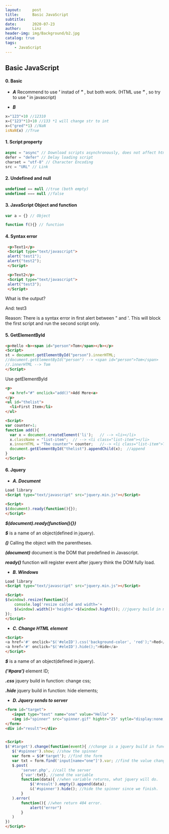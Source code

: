 ```yaml
---
layout:     post
title:      Basic JavaScript
subtitle:   
date:       2020-07-23
author:     Linz
header-img: img/Background/b2.jpg
catalog: true
tags:
    - JavaScript
---
```


## Basic JavaScript


#### 0. Basic 
- ***A***  Recommend to use ***'*** instad of ***"*** , but both work. (HTML use ***"*** , so try to use ***'*** in javascript)

- ***B*** 

```javascript
x="123"+10 //12310
x=("123"*1)+10 //133 *1 will change str to int
x=("gred"*1) //NaN
isNaN(x) //True
```

#### 1. Script property

```javascript
async = "async" // Download scripts asynchronously, does not affect html 
defer = "defer" // Delay loading script
charset = "utf-8" // Character Encoding
src = "URL" // Link
```

#### 2. Undefined and null

```javascript
undefined == null //true (both empty)
undefined === null //false
```

#### 3. JavaScript Object and function

```javascript
var a = {} // Object

function f(){} // function
```


#### 4. Syntax error

```html
 <p>Text1</p>
 <Script type="text/javascript">
 alert('test1");
 alert("test2");
 </Script>

 <p>Text2</p>
 <Script type="text/javascript">
 alert("test3");
 </Script>
```
 What is the output?

 And: test3

 Reason: There is a syntax error in first alert between " and '. This will block the first script and run the second script only.


#### 5. GetElementById

 ```html
<p>Hello <b><span id="person">Tom</span></b></p>
<Script>
st = document.getElementById("person").innerHTML;
//document.getElementById("person") --> <span id="person">Tom</span>
//.innerHTML --> Tom
</Script>
 ```

 Use getElementById

  ```html
<p>
    <a href="#" onclick="add()">Add More<a>
</p>
<ul id="thelist">
    <li>First Item</li>
</ul>

<Script>
var counter=1;
function add(){
    var x = document.createElement('li');   // --> <li></li>
    x.className = "list-item";  // --> <li class="list-item"></li>
    x.innerHTML = "The counter"+ counter;   //--> <li class="list-item">The counter 1</li>
    document.getElementById("thelist").appendChild(x);  //append
}
</Script>
 ```

#### 6. Jquery

  - ***A. Document***

```html
Load library
<Script type="text/javascript" src="jquery.min.js"></Script>

<Script>
$(document).ready(function(){});
</Script>
```

***$(document).ready(function(){})***   

***$*** is a name of an object(defined in jquery). 

***()*** Calling the object with the parentheses.

***(document)*** document is the DOM that predefined in Javascript.

***ready()*** function will register event after jquery think the DOM fully load.


 - ***B. Windows***
 
```html
Load library
<Script type="text/javascript" src="jquery.min.js"></Script>

<Script>
$(window).resize(function(){
    console.log('resize called and width='+
    $(window).width()+'height='+$(window).hight()); //jquery build in method
});
</Script>
```


 - ***C. Change HTML element***

```html
<Script>
<a href='#' onclick="$('#eleID').css('background-color', 'red');">Red</a>
<a href='#' onclick="$('#eleID').hide();">Hide</a>
</Script>
```
***$*** is a name of an object(defined in jquery). 

***('#para')*** element ID;

***.css*** jquery build in function: change css;

***.hide*** jquery build in function: hide elements;


 
 - ***D. Jquery sends to server***

 ```html
<form id="target">
    <input type="text" name="one" value="Hello" >
    <img id="spinner" src="spinner.gif" hightr="25" sytle="display:none;">
</form>
<div id="result"></div>


<Script>
$('#target').change(function(event){ //change is a jquery build in function which listen to the changes
    $('#spinner').show; //show the spinner
    var form = $(#'target'); //find the form
    var txt = form.find('input[name="one"]').var; //find the value changes
    $.post(
        'server.php', //call the server
        {'var':txt}, //send the variable 
        function(data){ //when variable returns, what jquery will do.
            $('#result').empty().append(data);
            &('#spinner').hide(); //hide the spinner since we finish.
        }
    ).error(
        function(){ //when return 404 error.
            alert("error")
        }
    ) 
})
</Script>
```